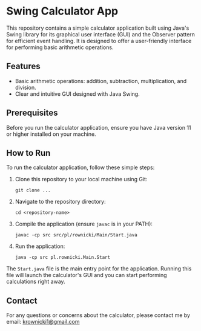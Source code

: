 # Swing Calculator App

This repository contains a simple calculator application built using Java's Swing library for its graphical user interface (GUI) and the Observer pattern for efficient event handling. It is designed to offer a user-friendly interface for performing basic arithmetic operations.

## Features

- Basic arithmetic operations: addition, subtraction, multiplication, and division.
- Clear and intuitive GUI designed with Java Swing.

## Prerequisites

Before you run the calculator application, ensure you have Java version 11 or higher installed on your machine.

## How to Run

To run the calculator application, follow these simple steps:

1. Clone this repository to your local machine using Git:
    ```
    git clone ...
    ```
2. Navigate to the repository directory:
    ```
    cd <repository-name>
    ```
3. Compile the application (ensure `javac` is in your PATH):
    ```
    javac -cp src src/pl/rownicki/Main/Start.java
    ```
4. Run the application:
    ```
    java -cp src pl.rownicki.Main.Start
    ```

The `Start.java` file is the main entry point for the application. Running this file will launch the calculator's GUI and you can start performing calculations right away.

## Contact

For any questions or concerns about the calculator, please contact me by email: krownicki1@gmail.com


